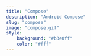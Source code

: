```yaml
---
title: "Compose"
description: "Android Compose"
slug: "compose"
image: "compose.gif"
style:
    background: "#b3e0ff"
    color: "#fff"
---
```

